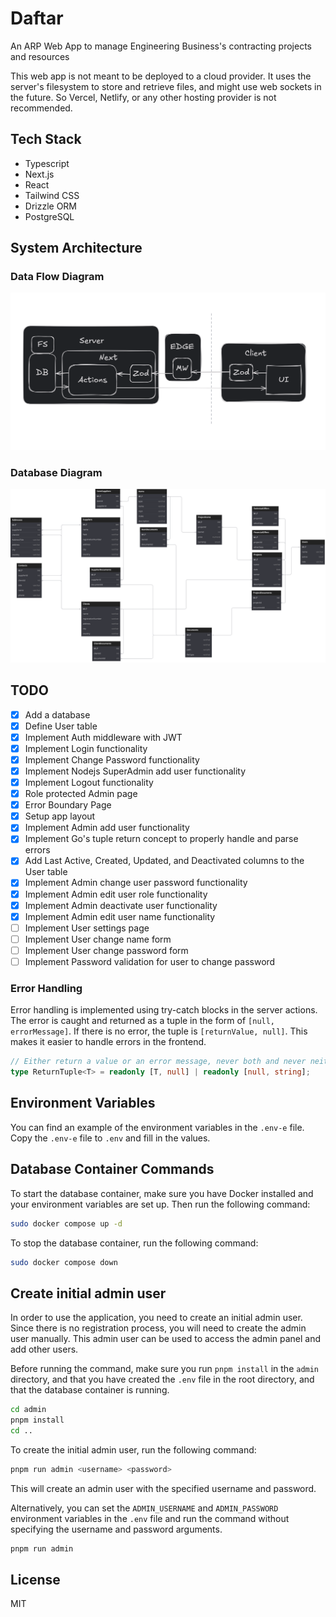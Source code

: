 # Daftar

An ARP Web App to manage Engineering Business's contracting projects and resources

This web app is not meant to be deployed to a cloud provider.
It uses the server's filesystem to store and retrieve files, and might use web sockets in the future.
So Vercel, Netlify, or any other hosting provider is not recommended.


## Tech Stack
- Typescript
- Next.js
- React
- Tailwind CSS
- Drizzle ORM
- PostgreSQL

## System Architecture

### Data Flow Diagram
![Data Flow Diagram](/docs/images/system-design-data-validation.png)

### Database Diagram
![Database Diagram](/docs/images/system-design-database-diagram.svg)

## TODO

- [x] Add a database
- [x] Define User table
- [x] Implement Auth middleware with JWT
- [x] Implement Login functionality
- [x] Implement Change Password functionality
- [x] Implement Nodejs SuperAdmin add user functionality
- [x] Implement Logout functionality
- [x] Role protected Admin page
- [x] Error Boundary Page
- [x] Setup app layout
- [x] Implement Admin add user functionality
- [x] Implement Go's tuple return concept to properly handle and parse errors
- [x] Add Last Active, Created, Updated, and Deactivated columns to the User table
- [x] Implement Admin change user password functionality
- [x] Implement Admin edit user role functionality
- [x] Implement Admin deactivate user functionality
- [x] Implement Admin edit user name functionality
- [ ] Implement User settings page
- [ ] Implement User change name form
- [ ] Implement User change password form
- [ ] Implement Password validation for user to change password

### Error Handling
Error handling is implemented using try-catch blocks in the server actions.
The error is caught and returned as a tuple in the form of `[null, errorMessage]`.
If there is no error, the tuple is `[returnValue, null]`.
This makes it easier to handle errors in the frontend.

```typescript
// Either return a value or an error message, never both and never neither
type ReturnTuple<T> = readonly [T, null] | readonly [null, string];
```

## Environment Variables
You can find an example of the environment variables in the `.env-e` file.
Copy the `.env-e` file to `.env` and fill in the values.

## Database Container Commands

To start the database container, make sure you have Docker installed and your environment variables are set up. Then run the following command:

```bash
sudo docker compose up -d
```

To stop the database container, run the following command:

```bash
sudo docker compose down
```

## Create initial admin user

In order to use the application, you need to create an initial admin user. Since there is no registration process, you will need to create the admin user manually. This admin user can be used to access the admin panel and add other users.

Before running the command, make sure you run `pnpm install` in the `admin` directory, and that you have created the `.env` file in the root directory, and that the database container is running.

```bash
cd admin
pnpm install
cd ..
```

To create the initial admin user, run the following command:

```bash
pnpm run admin <username> <password>
```

This will create an admin user with the specified username and password.

Alternatively, you can set the `ADMIN_USERNAME` and `ADMIN_PASSWORD` environment variables in the `.env` file and run the command without specifying the username and password arguments.

```bash
pnpm run admin
```
  
## License

MIT